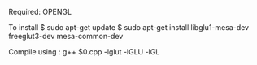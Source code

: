 Required: 
OPENGL

To install 
$ sudo apt-get update
$ sudo apt-get install libglu1-mesa-dev freeglut3-dev mesa-common-dev

Compile using :
g++ $0.cpp -lglut -lGLU -lGL